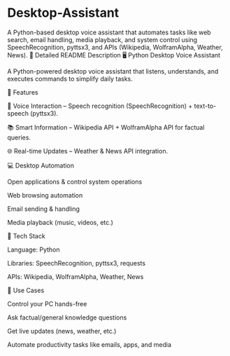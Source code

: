 # Desktop-Assistant
A Python-based desktop voice assistant that automates tasks like web search, email handling, media playback, and system control using SpeechRecognition, pyttsx3, and APIs (Wikipedia, WolframAlpha, Weather, News).
📝 Detailed README Description
🖥️ Python Desktop Voice Assistant

A Python-powered desktop voice assistant that listens, understands, and executes commands to simplify daily tasks.

🔹 Features

🎤 Voice Interaction – Speech recognition (SpeechRecognition) + text-to-speech (pyttsx3).

📚 Smart Information – Wikipedia API + WolframAlpha API for factual queries.

🌐 Real-time Updates – Weather & News API integration.

💻 Desktop Automation

Open applications & control system operations

Web browsing automation

Email sending & handling

Media playback (music, videos, etc.)

🔹 Tech Stack

Language: Python

Libraries: SpeechRecognition, pyttsx3, requests

APIs: Wikipedia, WolframAlpha, Weather, News

🚀 Use Cases

Control your PC hands-free

Ask factual/general knowledge questions

Get live updates (news, weather, etc.)

Automate productivity tasks like emails, apps, and media

